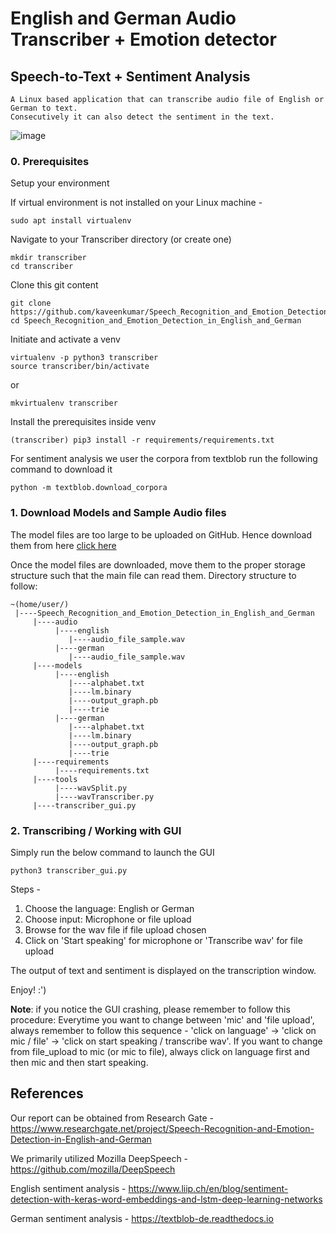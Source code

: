 # English and German Audio Transcriber + Emotion detector 
## Speech-to-Text + Sentiment Analysis
```
A Linux based application that can transcribe audio file of English or German to text.
Consecutively it can also detect the sentiment in the text.
```
![image](https://user-images.githubusercontent.com/38073885/121904567-9578b080-cd29-11eb-8663-733b9ab879d2.png)

### 0. Prerequisites

Setup your environment

If virtual environment is not installed on your Linux machine -
```
sudo apt install virtualenv
```

Navigate to your Transcriber directory (or create one)
```
mkdir transcriber
cd transcriber
```

Clone this git content
```
git clone https://github.com/kaveenkumar/Speech_Recognition_and_Emotion_Detection_in_English_and_German.git
cd Speech_Recognition_and_Emotion_Detection_in_English_and_German
```

Initiate and activate a venv
```
virtualenv -p python3 transcriber
source transcriber/bin/activate
```
or 
```
mkvirtualenv transcriber
```

Install the prerequisites inside venv
```
(transcriber) pip3 install -r requirements/requirements.txt
```

For sentiment analysis we user the corpora from textblob
run the following command to download it
```
python -m textblob.download_corpora
```

### 1. Download Models and Sample Audio files
The model files are too large to be uploaded on GitHub. Hence download them from here [click here](https://drive.google.com/drive/folders/1wuhkZ3b5jKfoNIDfaEzrdg-KZVagk-lS?usp=sharing)

Once the model files are downloaded, move them to the proper storage structure such that the main file can read them.
Directory structure to follow:

```
~(home/user/)
 |----Speech_Recognition_and_Emotion_Detection_in_English_and_German
     |----audio
          |----english
             |----audio_file_sample.wav
          |----german
             |----audio_file_sample.wav
     |----models
          |----english
             |----alphabet.txt
             |----lm.binary
             |----output_graph.pb
             |----trie
          |----german
             |----alphabet.txt
             |----lm.binary
             |----output_graph.pb
             |----trie
     |----requirements
          |----requirements.txt
     |----tools
          |----wavSplit.py
          |----wavTranscriber.py
     |----transcriber_gui.py 
```

### 2. Transcribing / Working with GUI
Simply run the below command to launch the GUI
```
python3 transcriber_gui.py
```
Steps -
1) Choose the language: English or German
2) Choose input: Microphone or file upload
3) Browse for the wav file if file upload chosen
4) Click on 'Start speaking' for microphone or 'Transcribe wav' for file upload

The output of text and sentiment is displayed on the transcription window.

Enjoy! :')

**Note**: if you notice the GUI crashing, please remember to follow this procedure:
Everytime you want to change between 'mic' and 'file upload', always remember to follow this sequence - 'click on language' -> 'click on mic / file' -> 'click on start speaking / transcribe wav'. If you want to change from file_upload to mic (or mic to file), always click on language first and then mic and then start speaking.

## References

Our report can be obtained from Research Gate -
https://www.researchgate.net/project/Speech-Recognition-and-Emotion-Detection-in-English-and-German

We primarily utilized Mozilla DeepSpeech -
https://github.com/mozilla/DeepSpeech

English sentiment analysis -
https://www.liip.ch/en/blog/sentiment-detection-with-keras-word-embeddings-and-lstm-deep-learning-networks

German sentiment analysis -
https://textblob-de.readthedocs.io
